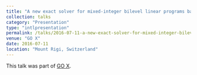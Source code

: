 ```yaml
---
title: "A new exact solver for mixed-integer bilevel linear programs based in intersection cuts"
collection: talks
category: "Presentation"
type: "intlpresentation"
permalink: /talks/2016-07-11-a-new-exact-solver-for-mixed-integer-bilevel-linear-programs-based-in-intersection-cuts
venue: "GO X"
date: 2016-07-11
location: "Mount Rigi, Switzerland"
---
```


This talk was part of [GO X](http://campus.hesge.ch/varones/go/10/#).